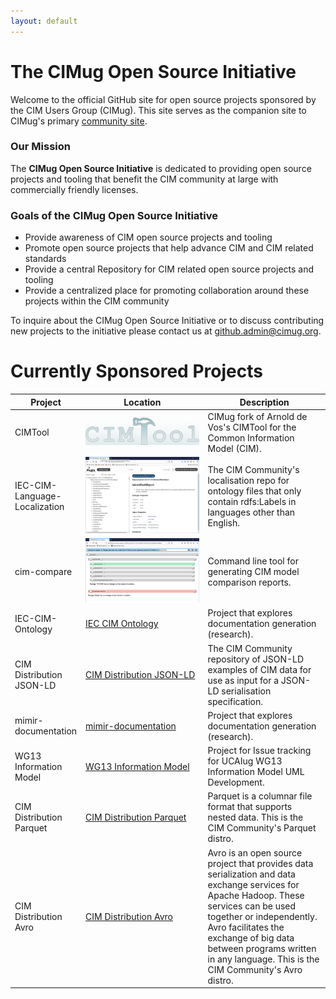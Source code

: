 ```yaml
---
layout: default
---
```


# The CIMug Open Source Initiative

Welcome to the official GitHub site for open source projects sponsored by the CIM Users Group (CIMug).  This site serves as the companion site to CIMug's primary [community site](https://cimug.ucaiug.org/).


### Our Mission

The **CIMug Open Source Initiative** is dedicated to providing open source projects and tooling that benefit the CIM community at large with commercially friendly licenses.

### Goals of the CIMug Open Source Initiative

- Provide awareness of CIM open source projects and tooling
- Promote open source projects that help advance CIM and CIM related standards
- Provide a central Repository for CIM related open source projects and tooling
- Provide a centralized place for promoting collaboration around these projects within the CIM community

To inquire about the CIMug Open Source Initiative or to discuss contributing new projects to the initiative please contact us at [github.admin@cimug.org](mailto:github.admin@cimug.org?subject=[CIMug&20Open&20Source&20Admin]&20Open&20Source&20Initiatives).

# Currently Sponsored Projects

<style>
table th:first-of-type {
    width: 20%;
}
table th:nth-of-type(2) {
    width: 40%;
}
table th:nth-of-type(3) {
    width: 40%;
}
</style>

 Project | Location | Description  
---------|---------|---------
 CIMTool|<a href="CIMTool"><img src="/assets/img/cimtool-logo.png" alt="CIMTool" style="max-width:100%"/></a>| CIMug fork of Arnold de Vos's CIMTool for the Common Information Model (CIM).
 IEC-CIM-Language-Localization|<a href="IEC-CIM-Language-Localization"><img src="/assets/img/iec-cim-lang-l10n-logo.png" alt="IEC-CIM-Language-Localization" style="max-width:100%"/></a>| The CIM Community's localisation repo for ontology files that only contain rdfs:Labels in languages other than English.       
 cim-compare|<a href="cim-compare"><img src="/assets/img/cim-compare-logo.png" alt="cim-compare" style="max-width:100%"/>| Command line tool for generating CIM model comparison reports.
 IEC-CIM-Ontology|<a href="https://github.com/cimug-org/IEC-CIM-Ontology">IEC CIM Ontology</a>| Project that explores documentation generation (research).
 CIM Distribution JSON-LD|<a href="https://github.com/cimug-org/CIM_Distribution_JSON-LD">CIM Distribution JSON-LD</a>| The CIM Community repository of JSON-LD examples of CIM data for use as input for a JSON-LD serialisation specification.
 mimir-documentation|<a href="https://github.com/cimug-org/mimir-documentation">mimir-documentation</a>| Project that explores documentation generation (research).
 WG13 Information Model|<a href="https://github.com/cimug-org/WG13InformationModel">WG13 Information Model</a>| Project for Issue tracking for UCAIug WG13 Information Model UML Development.
 CIM Distribution Parquet |<a href="https://github.com/cimug-org/CIM_Distribution_Parquet">CIM Distribution Parquet</a>| Parquet is a columnar file format that supports nested data. This is the CIM Community's Parquet distro.
 CIM Distribution Avro |<a href="https://github.com/cimug-org/CIM_Distribution_Avro">CIM Distribution Avro</a>| Avro is an open source project that provides data serialization and data exchange services for Apache Hadoop. These services can be used together or independently. Avro facilitates the exchange of big data between programs written in any language. This is the CIM Community's Avro distro.
